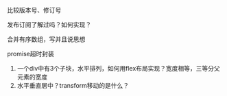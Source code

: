 比较版本号、修订号

发布订阅了解过吗？如何实现？

合并有序数组，写并且说思想

promise超时封装



1. 一个div中有3个子块，水平排列，如何用flex布局实现？宽度相等，三等分父元素的宽度
2. 水平垂直居中？transform移动的是什么？
